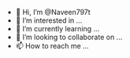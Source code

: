 - 👋 Hi, I’m @Naveen797t
- 👀 I’m interested in ...
- 🌱 I’m currently learning ...
- 💞️ I’m looking to collaborate on ...
- 📫 How to reach me ...

<!---
Naveen797t/Naveen797t is a ✨ special ✨ repository because its `README.md` (this file) appears on your GitHub profile.
You can click the Preview link to take a look at your changes.
--->
